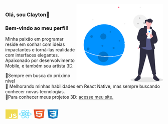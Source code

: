 
<a href="#">
  <img align="right" src="https://github.com/ClaytonPhilippe/ClaytonPhilippe/blob/main/image/undraw_lost_online_wqob.svg" width=55% height=55% />
</a>



<h3>Olá, sou Clayton👋</h3>
<h3>Bem-vindo ao meu perfil!</h3>

Minha paixão em programar reside em sonhar com ideias impactantes e torná-las realidade com interfaces elegantes.
Apaixonado por desenvolvimento Mobile, e também sou artista 3D.

🚀Sempre em busca do próximo nível</br>
📱 Melhorando minhas habilidades em React Native, mas sempre buscando conhecer novas tecnologias.</br>
🎨Para conhecer meus projetos 3D: [acesse meu site.](https://www.artstation.com/claytonphilippe)


<div style="display: inline_block"><br>
  <img align="center" alt="Rafa-Js" height="30" width="40" src="https://raw.githubusercontent.com/devicons/devicon/master/icons/javascript/javascript-plain.svg">
  <img align="center" alt="Rafa-React" height="30" width="40" src="https://raw.githubusercontent.com/devicons/devicon/master/icons/react/react-original.svg">
  <img align="center" alt="Rafa-HTML" height="30" width="40" src="https://raw.githubusercontent.com/devicons/devicon/master/icons/html5/html5-original.svg">
  <img align="center" alt="Rafa-CSS" height="30" width="40" src="https://raw.githubusercontent.com/devicons/devicon/master/icons/css3/css3-original.svg">
</div>





